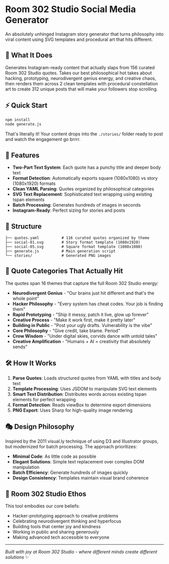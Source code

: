 # Room 302 Studio Social Media Generator

An absolutely unhinged Instagram story generator that turns philosophy into viral content using SVG templates and procedural art that hits different.

## 🎯 What It Does

Generates Instagram-ready content that actually slaps from 156 curated Room 302 Studio quotes. Takes our best philosophical hot takes about hacking, prototyping, neurodivergent genius energy, and creative chaos, then renders them across 2 clean templates with procedural constellation art to create 312 unique posts that will make your followers stop scrolling.

## ⚡ Quick Start

```bash
npm install
node generate.js
```

That's literally it! Your content drops into the `./stories/` folder ready to post and watch the engagement go brrrr.

## 🎨 Features

- **Two-Part Text System**: Each quote has a punchy title and deeper body text
- **Format Detection**: Automatically exports square (1080x1080) vs story (1080x1920) formats
- **Clean YAML Parsing**: Quotes organized by philosophical categories
- **SVG Text Replacement**: Sophisticated text wrapping using existing tspan elements
- **Batch Processing**: Generates hundreds of images in seconds
- **Instagram-Ready**: Perfect sizing for stories and posts

## 📁 Structure

```
├── quotes.yaml          # 116 curated quotes organized by theme
├── social-01.svg        # Story format template (1080x1920)
├── social-05.svg        # Square format template (1080x1080)
├── generate.js          # Main generation script
└── stories/             # Generated PNG images
```

## 🧠 Quote Categories That Actually Hit

The quotes span 16 themes that capture the full Room 302 Studio energy:

- **Neurodivergent Genius** - "Our brains just hit different and that's the whole point"
- **Hacker Philosophy** - "Every system has cheat codes. Your job is finding them"
- **Rapid Prototyping** - "Ship it messy, patch it live, glow up forever"
- **Creative Process** - "Make it work first, make it pretty later"
- **Building in Public** - "Post your ugly drafts. Vulnerability is the vibe"
- **Core Philosophy** - "Give credit, take blame. Period"
- **Crow Wisdom** - "Under digital skies, corvids dance with untold tales"
- **Creative Amplification** - "Humans + AI = creativity that absolutely sends"

## 🛠 How It Works

1. **Parse Quotes**: Loads structured quotes from YAML with titles and body text
2. **Template Processing**: Uses JSDOM to manipulate SVG text elements
3. **Smart Text Distribution**: Distributes words across existing tspan elements for perfect wrapping
4. **Format Detection**: Reads viewBox to determine export dimensions
5. **PNG Export**: Uses Sharp for high-quality image rendering

## 🎭 Design Philosophy

Inspired by the 2011 visual.ly technique of using D3 and Illustrator groups, but modernized for batch processing. The approach prioritizes:

- **Minimal Code**: As little code as possible
- **Elegant Solutions**: Simple text replacement over complex DOM manipulation
- **Batch Efficiency**: Generate hundreds of images quickly
- **Design Consistency**: Templates maintain visual brand coherence

## 🚀 Room 302 Studio Ethos

This tool embodies our core beliefs:
- Hacker-prototyping approach to creative problems
- Celebrating neurodivergent thinking and hyperfocus
- Building tools that center joy and kindness
- Working in public and sharing generously
- Making advanced tech accessible to everyone

---

*Built with joy at Room 302 Studio - where different minds create different solutions* ✨